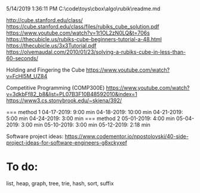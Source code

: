 5/14/2019 1:36:11 PM     C:\code\toys\cbox\algo\rubik\readme.md

http://cube.stanford.edu/class/
https://cube.stanford.edu/class/files/rubiks_cube_solution.pdf
https://www.youtube.com/watch?v=1t1OL2zN0LQ&t=706s
https://thecubicle.us/rubiks-cube-beginners-tutorial-a-48.html
https://thecubicle.us/3x3Tutorial.pdf
https://olvemaudal.com/2010/01/23/solving-a-rubiks-cube-in-less-than-60-seconds/

Holding and Fingering the Cube
https://www.youtube.com/watch?v=FcHl5M_UZ84

Competitive Programming (COMP300E)
https://www.youtube.com/watch?v=3dkbFf82_b8&list=PL07B3F10B48592010&index=1
https://www3.cs.stonybrook.edu/~skiena/392/

=== method 1
04-17-2019:  9:00 min
04-18-2019: 10:00 min
04-21-2019:  5:00 min
04-24-2019:  3:00 min
=== method 2
05-01-2019:  4:00 min
05-04-2019:  3:00 min
05-10-2019:  3:00 min
05-12-2019:  2:18 min

Software project ideas:
https://www.codementor.io/npostolovski/40-side-project-ideas-for-software-engineers-g8xckyxef


To do:
=====
list, heap, graph, tree, trie, hash, sort, suffix


